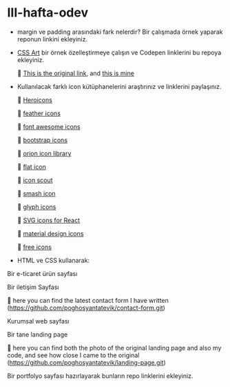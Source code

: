 # III-hafta-odev

- margin ve padding arasındaki fark nelerdir? Bir çalışmada örnek yaparak reponun linkini ekleyiniz.

- [CSS Art](https://css-art.com/) bir örnek özelleştirmeye çalışın ve Codepen linklerini bu repoya ekleyiniz. 

  :dart: [This is the original link](https://codepen.io/antoniasymeonidou/pen/XWdmRYN), and [this is mine](https://codepen.io/tatevik-poghosyan/pen/PobEpgz)

- Kullanılacak farklı icon kütüphanelerini araştırınız ve linklerini paylaşınız.

  :dart: [Heroicons](https://heroicons.com/)

  :dart: [feather icons](https://feathericons.com/)
        
  :dart: [font awesome icons](https://fontawesome.com/)
        
  :dart: [bootstrap icons](https://icons.getbootstrap.com/)
        
  :dart: [orion icon library](https://orioniconlibrary.com/)
         
  :dart: [flat icon](https://www.flaticon.com/)
          
  :dart: [icon scout](https://iconscout.com/)
        
  :dart: [smash icon](https://smashicons.com/)
        
  :dart: [glyph icons](https://www.glyphicons.com/)
        
  :dart: [SVG icons for React](https://icons.grommet.io/?)
        
  :dart: [material design icons](https://materialdesignicons.com/)
        
  :dart: [free icons](https://freeicons.io/)

- HTML ve CSS kullanarak:

Bir e-ticaret ürün sayfası 

Bir iletişim Sayfası

  :dart:  here you can find the latest contact form I have written (https://github.com/poghosyantatevik/contact-form.git)

Kurumsal web sayfası

Bir tane landing page

  :dart: here you can find both the photo of the original landing page and also my code, and see how close I came to the original (https://github.com/poghosyantatevik/landing-page.git)

Bir portfolyo sayfası hazırlayarak bunların repo linklerini ekleyiniz.
